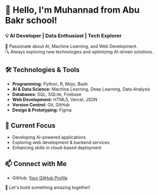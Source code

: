 


# 👋 Hello, I'm Muhannad from Abu Bakr school!

### 💡 AI Developer | Data Enthusiast | Tech Explorer  

🚀 Passionate about AI, Machine Learning, and Web Development.  
🔍 Always exploring new technologies and optimizing AI-driven solutions.

## 🛠️ Technologies & Tools  
- **Programming:** Python, R, Mojo, Bash  
- **AI & Data Science:** Machine Learning, Deep Learning, Data Analysis  
- **Databases:** SQL, SQLite, Firebase  
- **Web Development:** HTML5, Vercel, JSON  
- **Version Control:** Git, GitHub  
- **Design & Prototyping:** Figma  

## 📌 Current Focus  
- Developing AI-powered applications  
- Exploring web development & backend services  
- Enhancing skills in cloud-based deployment  

## 📫 Connect with Me  
- GitHub: [Your GitHub Profile](https://github.com/muhannad-iz-a-tech-nerd)  

🚀 Let's build something amazing together!
```
